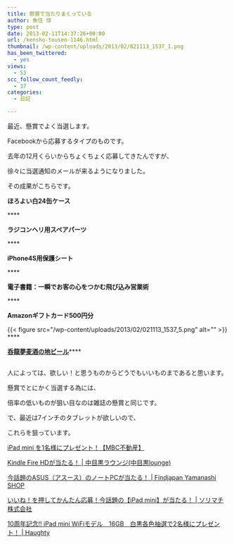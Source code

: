 ```yaml
---
title: 懸賞で当たりまくっている
author: 魚住 惇
type: post
date: 2013-02-11T14:37:26+00:00
url: /kensho-tousen-1146.html
thumbnail: /wp-content/uploads/2013/02/021113_1537_1.png
has_been_twittered:
  - yes
views:
  - 53
scc_follow_count_feedly:
  - 37
categories:
  - 日記

---
```

最近、懸賞でよく当選します。

Facebookから応募するタイプのものです。

去年の12月くらいからちょくちょく応募してきたんですが、

徐々に当選通知のメールが来るようになりました。</p> 

その成果がこちらです。</p> 

<!--more-->

**ほろよい白24缶ケース**

[<img decoding="async" src="/wp-content/uploads/2013/02/021113_1537_1.png" alt="" border="0" />][1]****</p> 

**ラジコンヘリ用スペアパーツ**

[<img decoding="async" src="/wp-content/uploads/2013/02/021113_1537_2.png" alt="" border="0" />][2]****</p> 

**iPhone4S用保護シート**

[<img decoding="async" src="/wp-content/uploads/2013/02/021113_1537_3.png" alt="" border="0" />][3]****</p> 

**電子書籍：一瞬でお客の心をつかむ飛び込み営業術**

[<img decoding="async" src="/wp-content/uploads/2013/02/021113_1537_4.png" alt="" border="0" />][4]****</p> 

**Amazonギフトカード500円分**

{{< figure src="/wp-content/uploads/2013/02/021113_1537_5.png" alt="" >}} ****</p> 

<a rel="nofollow" href="http://jun3010.me/%E6%87%B8%E8%B3%9E%E3%81%A7%E5%91%91%E9%BE%8D%E5%A4%A2%E9%BA%A6%E9%85%92%E3%81%AE%E5%9C%B0%E3%83%93%E3%83%BC%E3%83%AB%E3%81%8C%E5%BD%93%E9%81%B8%E3%81%97%E3%81%9F%EF%BC%81-1137.html"><b>呑龍夢麦酒の地ビール</b></a>****

[<img decoding="async" src="/wp-content/uploads/2013/02/021113_1537_6.jpg" alt="" border="0" />][5]

人によっては、欲しい！と思うものからどうでもいいものまであると思います。</p> 

懸賞でとにかく当選する為には、

倍率の低いものが狙い目なのは雑誌の懸賞と同じです。</p> 

で、最近は7インチのタブレットが欲しいので、

これらを狙っています。</p> 

[iPad mini を1名様にプレゼント！【MBC不動産】][6]</p> 

[Kindle Fire HDが当たる！ | 中目黒ラウンジ(中目黒lounge)][7]</p> 

[今話題のASUS（アスース）のノートPCが当たる！ | Findjapan Yamanashi SHOP][8]</p> 

[いいね！を押してかんたん応募！今話題の【iPad mini】が当たる！ | ソリマチ株式会社][9]</p> 

[10周年記念!! iPad mini WiFiモデル　16GB　白黒各色抽選で2名様にプレゼント！ | Haughty][10]

 [1]: http://www.amazon.co.jp/gp/product/B003DU08LA/ref=as_li_ss_tl?ie=UTF8&camp=247&creative=7399&creativeASIN=B003DU08LA&linkCode=as2&tag=jn050191-22
 [2]: http://www.amazon.co.jp/gp/product/B006OZZ5B4/ref=as_li_ss_tl?ie=UTF8&camp=247&creative=7399&creativeASIN=B006OZZ5B4&linkCode=as2&tag=jn050191-22
 [3]: http://www.amazon.co.jp/gp/product/B003TII2UU/ref=as_li_ss_tl?ie=UTF8&camp=247&creative=7399&creativeASIN=B003TII2UU&linkCode=as2&tag=jn050191-22
 [4]: http://www.amazon.co.jp/gp/product/B007SRJ35Q/ref=as_li_ss_tl?ie=UTF8&camp=247&creative=7399&creativeASIN=B007SRJ35Q&linkCode=as2&tag=jn050191-22
 [5]: http://www.amazon.co.jp/gp/product/B00A6MBEW0/ref=as_li_ss_tl?ie=UTF8&camp=247&creative=7399&creativeASIN=B00A6MBEW0&linkCode=as2&tag=jn050191-22
 [6]: http://present.crocos.jp/37271?r=5a91bb74adb8711a7da66974d4718c55730e7a87&ref=tw
 [7]: http://present.crocos.jp/35911?r=ed6aaa05eeca6b07e472d810323ac1aecc75f6d7&ref=tw
 [8]: https://present.crocos.jp/34957?r=b72aa6b12cb1b001f0e1b0b175750a48184a78a3&ref=tw
 [9]: http://present.crocos.jp/36646?r=19bc9e8e43a3fc2ab325b8e2407e96d7de5ce60d&ref=tw
 [10]: http://present.crocos.jp/35552?r=72ba5704987c5f5de1a54f84ed3938c1804c899d&ref=tw